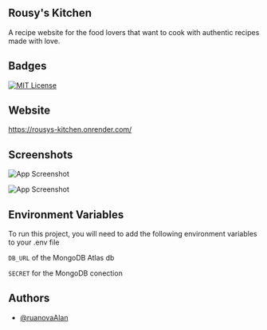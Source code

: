 
## Rousy's Kitchen

A recipe website for the food lovers that want to cook with authentic recipes made with love.


## Badges



[![MIT License](https://img.shields.io/badge/License-MIT-green.svg)](https://choosealicense.com/licenses/mit/)



## Website

https://rousys-kitchen.onrender.com/


## Screenshots

![App Screenshot](https://res.cloudinary.com/dmt9srumx/image/upload/v1703638895/Website%20Screenshots/recipesHome_boinek.png)

![App Screenshot](https://res.cloudinary.com/dmt9srumx/image/upload/v1703638978/Website%20Screenshots/recipes_qhsvuv.png)


## Environment Variables

To run this project, you will need to add the following environment variables to your .env file

`DB_URL` of the MongoDB Atlas db

`SECRET` for the MongoDB conection


## Authors

- [@ruanovaAlan](https://github.com/ruanovaAlan)

